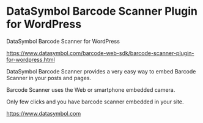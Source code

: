 # DataSymbol Barcode Scanner Plugin for WordPress

DataSymbol Barcode Scanner for WordPress

https://www.datasymbol.com/barcode-web-sdk/barcode-scanner-plugin-for-wordpress.html

DataSymbol Barcode Scanner provides a very easy way to embed Barcode Scanner in your posts and pages.

Barcode Scanner uses the Web or smartphone embedded camera.

Only few clicks and you have barcode scanner embedded in your site. 

https://www.datasymbol.com

